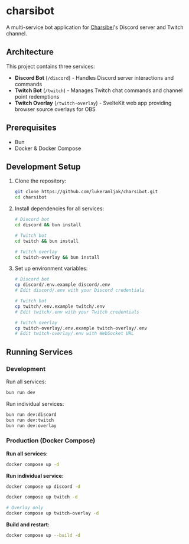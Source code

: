 # charsibot

A multi-service bot application for [Charsibel](https://twitch.tv/charsibel)'s Discord server and Twitch channel.

## Architecture

This project contains three services:

- **Discord Bot** (`/discord`) - Handles Discord server interactions and commands
- **Twitch Bot** (`/twitch`) - Manages Twitch chat commands and channel point redemptions
- **Twitch Overlay** (`/twitch-overlay`) - SvelteKit web app providing browser source overlays for OBS

## Prerequisites

- Bun
- Docker & Docker Compose

## Development Setup

1. Clone the repository:

   ```bash
   git clone https://github.com/lukeramljak/charsibot.git
   cd charsibot
   ```

2. Install dependencies for all services:

   ```bash
   # Discord bot
   cd discord && bun install

   # Twitch bot
   cd twitch && bun install

   # Twitch overlay
   cd twitch-overlay && bun install
   ```

3. Set up environment variables:

   ```bash
   # Discord bot
   cp discord/.env.example discord/.env
   # Edit discord/.env with your Discord credentials

   # Twitch bot
   cp twitch/.env.example twitch/.env
   # Edit twitch/.env with your Twitch credentials

   # Twitch overlay
   cp twitch-overlay/.env.example twitch-overlay/.env
   # Edit twitch-overlay/.env with WebSocket URL
   ```

## Running Services

### Development

Run all services:

```bash
bun run dev
```

Run individual services:

```bash
bun run dev:discord
bun run dev:twitch
bun run dev:overlay
```

### Production (Docker Compose)

**Run all services:**

```bash
docker compose up -d
```

**Run individual service:**

```bash
docker compose up discord -d

docker compose up twitch -d

# Overlay only
docker compose up twitch-overlay -d
```

**Build and restart:**

```bash
docker compose up --build -d
```
